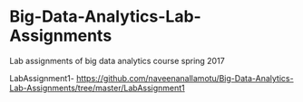 # Big-Data-Analytics-Lab-Assignments
Lab assignments of big data analytics course spring 2017

LabAssignment1- https://github.com/naveenanallamotu/Big-Data-Analytics-Lab-Assignments/tree/master/LabAssignment1
